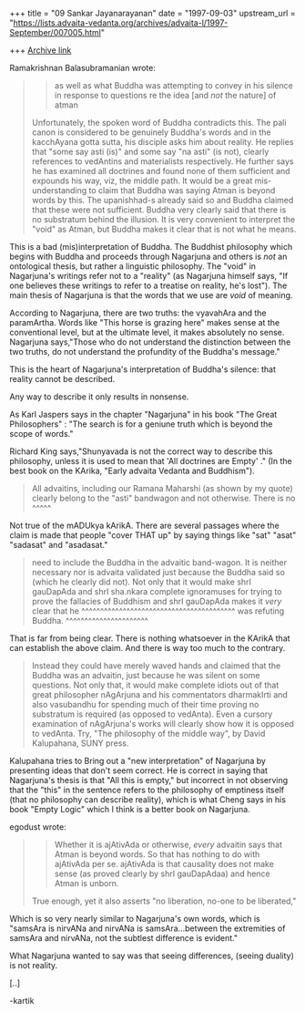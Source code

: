 +++
title = "09 Sankar Jayanarayanan"
date = "1997-09-03"
upstream_url = "https://lists.advaita-vedanta.org/archives/advaita-l/1997-September/007005.html"

+++
[Archive link](https://lists.advaita-vedanta.org/archives/advaita-l/1997-September/007005.html)

Ramakrishnan Balasubramanian <rbalasub at ECN.PURDUE.EDU> wrote:

> >as well as what Buddha was attempting to convey in his silence in response
> >to questions re the idea [and *not* the nature] of atman
>
> Unfortunately, the spoken word of Buddha contradicts this. The pali
> canon is considered to be genuinely Buddha's words and in the kacchAyana
> gotta sutta, his disciple asks him about reality. He replies that "some
> say asti (is)" and some say "na asti" (is not), clearly references to
> vedAntins and materialists respectively. He further says he has examined
> all doctrines and found none of them sufficient and expounds his way,
> viz, the middle path. It would be a great mis-understanding to claim
> that Buddha was saying Atman is beyond words by this. The upanishhad-s
> already said so and Buddha claimed that these were not sufficient.
> Buddha very clearly said that there is no substratum behind the
> illusion. It is very convenient to interpret the "void" as Atman, but
> Buddha makes it clear that is not what he means.
>

This is a bad (mis)interpretation of Buddha. The Buddhist philosophy which
begins with Buddha and proceeds through Nagarjuna and others is *not* an
ontological thesis, but rather a linguistic philosophy. The "void" in
Nagarjuna's writings refer not to a "reality" (as Nagarjuna himself says,
"If one believes these writings to refer to a treatise on reality, he's lost").
The main thesis of Nagarjuna is that the words that we use are *void* of
meaning.

According to Nagarjuna, there are two truths: the vyavahAra and the paramArtha.
Words like "This horse is grazing here" makes sense at the conventional level,
but at the ultimate level, it makes absolutely no sense. Nagarjuna says,"Those
who do not understand the distinction between the two truths, do not understand
the profundity of the Buddha's message."

This is the heart of Nagarjuna's interpretation of Buddha's silence:
that reality cannot be described.

Any way to describe it only results in nonsense.

As Karl Jaspers says in the chapter "Nagarjuna" in his book "The Great
Philosophers" : "The search is for a geniune truth which is beyond the
scope of words."

Richard King says,"Shunyavada is not the correct way to describe this
philosophy, unless it is used to mean that 'All doctrines are Empty' ."
(In the best book on the KArika, "Early advaita Vedanta and Buddhism").

> All advaitins, including our Ramana Maharshi (as shown by my quote)
> clearly belong to the "asti" bandwagon and not otherwise. There is no
                        ^^^^^

Not true of the mADUkya kArikA. There are several passages where the claim is
made that people "cover THAT up" by saying things like "sat" "asat" "sadasat"
and "asadasat."

> need to include the Buddha in the advaitic band-wagon. It is neither
> necessary nor is advaita validated just because the Buddha said so
> (which he clearly did not). Not only that it would make shrI gauDapAda
> and shrI sha.nkara complete ignoramuses for trying to prove the
> fallacies of Buddhism and shrI gauDapAda makes it _very_ clear that he
                                ^^^^^^^^^^^^^^^^^^^^^^^^^^^^^^^^^^^^^^^^^
> was refuting Buddha.
^^^^^^^^^^^^^^^^^^^^^^

That is far from being clear. There is nothing whatsoever in the KArikA that
can establish the above claim. And there is way too much to the contrary.

> Instead they could have merely waved hands and
> claimed that the Buddha was an advaitin, just because he was silent on
> some questions. Not only that, it would make complete idiots out of that
> great philosopher nAgArjuna and his commentators dharmakIrti and also
> vasubandhu for spending much of their time proving no substratum is
> required (as opposed to vedAnta). Even a cursory examination of
> nAgArjuna's works will clearly show how it is opposed to vedAnta. Try,
> "The philosophy of the middle way", by David Kalupahana, SUNY press.

Kalupahana tries to Bring out a "new interpretation" of Nagarjuna by presenting
ideas that don't seem correct. He is correct in saying that Nagarjuna's thesis
is that "All this is empty," but incorrect in not observing that the "this" in
the sentence refers to the philosophy of emptiness itself (that no philosophy
can describe reality), which is what Cheng says in his book "Empty Logic" which
I think is a better book on Nagarjuna.

egodust <egodust at DIGITAL.NET> wrote:

> > Whether it is ajAtivAda or otherwise, _every_ advaitin says that Atman
> > is beyond words. So that has nothing to do with ajAtivAda per se.
> > ajAtivAda is that causality does not make sense (as proved clearly by
> > shrI gauDapAdaa) and hence Atman is unborn.
> >
>
> True enough, yet it also asserts "no liberation, no-one to be liberated,"

Which is so very nearly similar to Nagarjuna's own words, which is
"samsAra is nirvANa and nirvANa is samsAra...between the extremities of
samsAra and nirvANa, not the subtlest difference is evident."

What Nagarjuna wanted to say was that seeing differences, (seeing duality)
is not reality.

[..]

-kartik

